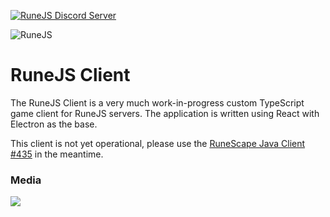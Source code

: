 [![RuneJS Discord Server](https://img.shields.io/discord/678751302297059336?label=RuneJS%20Discord&logo=discord)](https://discord.gg/5P74nSh)


![RuneJS](https://i.imgur.com/osF9OSD.png)

# RuneJS Client

The RuneJS Client is a very much work-in-progress custom TypeScript game client for RuneJS servers. The application is written using React with Electron as the base.

This client is not yet operational, please use the [RuneScape Java Client #435](https://github.com/rune-js/refactored-client-435) in the meantime.

### Media

![](https://i.imgur.com/kIp5ozl.png)
